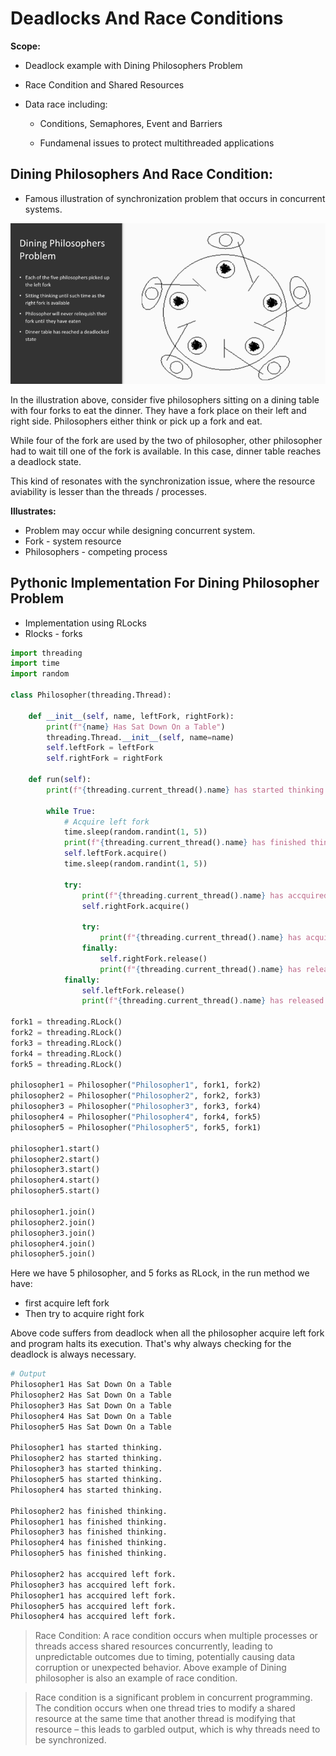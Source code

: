# Deadlocks And Race Conditions

**Scope:**
- Deadlock example with Dining Philosophers Problem

- Race Condition and Shared Resources

- Data race including:

    - Conditions, Semaphores, Event and Barriers

    - Fundamenal issues to protect multithreaded applications



## Dining Philosophers And Race Condition:

- Famous illustration of synchronization problem that occurs in concurrent systems.

![Dining Philosopher](../../../../images/Dining%20Philosopher.png)

In the illustration above, consider five philosophers sitting on a dining table with four forks to eat the dinner. They have a fork place on their left and right side. Philosophers either think or pick up a fork and eat.

While four of the fork are used by the two of philosopher, other philosopher had to wait till one of the fork is available. In this case, dinner table reaches a deadlock state.

This kind of resonates with the synchronization issue, where the resource aviability is lesser than the threads / processes.

**Illustrates:**
- Problem may occur while designing concurrent system.
- Fork - system resource
- Philosophers - competing process

## Pythonic Implementation For Dining Philosopher Problem

- Implementation using RLocks
- Rlocks - forks


```python
import threading
import time
import random

class Philosopher(threading.Thread):

    def __init__(self, name, leftFork, rightFork):
        print(f"{name} Has Sat Down On a Table")
        threading.Thread.__init__(self, name=name)
        self.leftFork = leftFork
        self.rightFork = rightFork

    def run(self):
        print(f"{threading.current_thread().name} has started thinking.")

        while True:
            # Acquire left fork
            time.sleep(random.randint(1, 5))
            print(f"{threading.current_thread().name} has finished thinking.")
            self.leftFork.acquire()
            time.sleep(random.randint(1, 5))

            try:
                print(f"{threading.current_thread().name} has accquired left fork.")
                self.rightFork.acquire()

                try:
                    print(f"{threading.current_thread().name} has acquired both forks, and is currently eating.")
                finally:
                    self.rightFork.release()
                    print(f"{threading.current_thread().name} has released right fork.")
            finally:
                self.leftFork.release()
                print(f"{threading.current_thread().name} has released left fork.")

fork1 = threading.RLock()
fork2 = threading.RLock()
fork3 = threading.RLock()
fork4 = threading.RLock()
fork5 = threading.RLock()

philosopher1 = Philosopher("Philosopher1", fork1, fork2)
philosopher2 = Philosopher("Philosopher2", fork2, fork3)
philosopher3 = Philosopher("Philosopher3", fork3, fork4)
philosopher4 = Philosopher("Philosopher4", fork4, fork5)
philosopher5 = Philosopher("Philosopher5", fork5, fork1)

philosopher1.start()
philosopher2.start()
philosopher3.start()
philosopher4.start()
philosopher5.start()

philosopher1.join()
philosopher2.join()
philosopher3.join()
philosopher4.join()
philosopher5.join()

```

Here we have 5 philosopher, and 5 forks as RLock, in the run method we have:

- first acquire left fork
- Then try to acquire right fork

Above code suffers from deadlock when all the philosopher acquire left fork and program halts its execution. That's why always checking for the deadlock is always necessary.

```sh
# Output
Philosopher1 Has Sat Down On a Table
Philosopher2 Has Sat Down On a Table
Philosopher3 Has Sat Down On a Table
Philosopher4 Has Sat Down On a Table
Philosopher5 Has Sat Down On a Table

Philosopher1 has started thinking.
Philosopher2 has started thinking.
Philosopher3 has started thinking.
Philosopher5 has started thinking.
Philosopher4 has started thinking.

Philosopher2 has finished thinking.
Philosopher1 has finished thinking.
Philosopher3 has finished thinking.
Philosopher4 has finished thinking.
Philosopher5 has finished thinking.

Philosopher2 has accquired left fork.
Philosopher3 has accquired left fork.
Philosopher1 has accquired left fork.
Philosopher5 has accquired left fork.
Philosopher4 has accquired left fork.
```

>  Race Condition:  A race condition occurs when multiple processes or threads access shared resources concurrently, leading to unpredictable outcomes due to timing, potentially causing data corruption or unexpected behavior. Above example of Dining philosopher is also an example of race condition.

> Race condition is a significant problem in concurrent programming. The condition occurs when one thread tries to modify a shared resource at the same time that another thread is modifying that resource – t​his leads to garbled output, which is why threads need to be synchronized.

